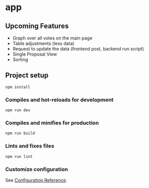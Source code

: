# app

## Upcoming Features
- Graph over all votes on the main page
- Table adjustments (less data)
- Request to update the data (frontend post, backend run script)
- Single Proposal View
- Sorting

## Project setup
```
npm install
```

### Compiles and hot-reloads for development
```
npm run dev
```

### Compiles and minifies for production
```
npm run build
```

### Lints and fixes files
```
npm run lint
```

### Customize configuration
See [Configuration Reference](https://cli.vuejs.org/config/).
